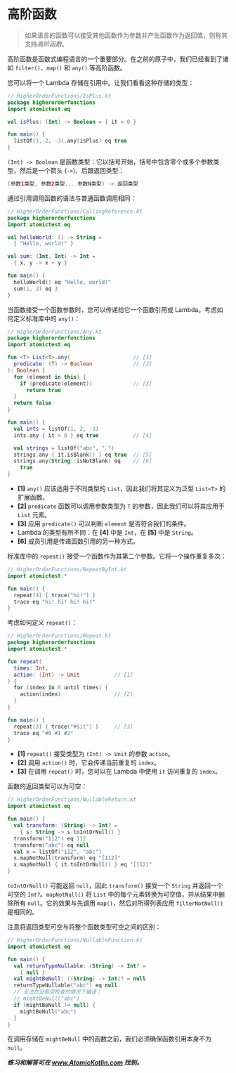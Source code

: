 # 高阶函数

> 如果语言的函数可以接受其他函数作为参数并产生函数作为返回值，则称其支持*高阶函数*。

高阶函数是函数式编程语言的一个重要部分。在之前的原子中，我们已经看到了诸如 `filter()`、`map()` 和 `any()` 等高阶函数。

您可以将一个 Lambda 存储在引用中。让我们看看这种存储的类型：

```kotlin
// HigherOrderFunctions/IsPlus.kt
package higherorderfunctions
import atomictest.eq

val isPlus: (Int) -> Boolean = { it > 0 }

fun main() {
  listOf(1, 2, -3).any(isPlus) eq true
}
```

`(Int) -> Boolean` 是函数类型：它以括号开始，括号中包含零个或多个参数类型，然后是一个箭头 (`->`)，后跟返回类型：

```kotlin
(参数1类型, 参数2类型... 参数N类型) -> 返回类型
```

通过引用调用函数的语法与普通函数调用相同：

```kotlin
// HigherOrderFunctions/CallingReference.kt
package higherorderfunctions
import atomictest.eq

val helloWorld: () -> String =
  { "Hello, world!" }

val sum: (Int, Int) -> Int =
  { x, y -> x + y }

fun main() {
  helloWorld() eq "Hello, world!"
  sum(1, 2) eq 3
}
```

当函数接受一个函数参数时，您可以传递给它一个函数引用或 Lambda。考虑如何定义标准库中的 `any()`：

```kotlin
// HigherOrderFunctions/Any.kt
package higherorderfunctions
import atomictest.eq

fun <T> List<T>.any(                    // [1]
  predicate: (T) -> Boolean             // [2]
): Boolean {
  for (element in this) {
    if (predicate(element))             // [3]
      return true
  }
  return false
}

fun main() {
  val ints = listOf(1, 2, -3)
  ints.any { it > 0 } eq true           // [4]

  val strings = listOf("abc", " ")
  strings.any { it.isBlank() } eq true  // [5]
  strings.any(String::isNotBlank) eq    // [6]
    true
}
```

- **[1]** `any()` 应该适用于不同类型的 `List`，因此我们将其定义为泛型 `List<T>` 的扩展函数。
- **[2]** `predicate` 函数可以调用参数类型为 `T` 的参数，因此我们可以将其应用于 `List` 元素。
- **[3]** 应用 `predicate()` 可以判断 `element` 是否符合我们的条件。
- Lambda 的类型有所不同：在 **[4]** 中是 `Int`，在 **[5]** 中是 `String`。
- **[6]** 成员引用是传递函数引用的另一种方式。

标准库中的 `repeat()` 接受一个函数作为其第二个参数。它将一个操作重复多次：

```kotlin
// HigherOrderFunctions/RepeatByInt.kt
import atomictest.*

fun main() {
  repeat(4) { trace("hi!") }
  trace eq "hi! hi! hi! hi!"
}
```

考虑如何定义 `repeat()`：

```kotlin
// HigherOrderFunctions/Repeat.kt
package higherorderfunctions
import atomictest.*

fun repeat(
  times: Int,
  action: (Int) -> Unit           // [1]
) {
  for (index in 0 until times) {
    action(index)                 // [2]
  }
}

fun main() {
  repeat(3) { trace("#$it") }     // [3]
  trace eq "#0 #1 #2"
}
```

- **[1]** `repeat()` 接受类型为 `(Int) -> Unit` 的参数 `action`。
- **[2]** 调用 `action()` 时，它会传递当前重复的 `index`。
- **[3]** 在调用 `repeat()` 时，您可以在 Lambda 中使用 `it` 访问重复的 `index`。

函数的返回类型可以为可空：

```kotlin
// HigherOrderFunctions/NullableReturn.kt
import atomictest.eq

fun main() {
  val transform: (String) -> Int? =
    { s: String -> s.toIntOrNull() }
  transform("112") eq 112
  transform("abc") eq null
  val x = listOf("112", "abc")
  x.mapNotNull(transform) eq "[112]"
  x.mapNotNull { it.toIntOrNull() } eq "[112]"
}
```

`toIntOrNull()` 可能返回 `null`，因此 `transform()` 接受一个 `String` 并返回一个可空的 `Int?`。`mapNotNull()` 将 `List` 中的每个元素转换为可空值，并从结果中删除所有 `null`。它的效果与先调用 `map()`，然后对所得列表应用 `filterNotNull()` 是相同的。

注意将返回类型可空与将整个函数类型可空之间的区别：

```kotlin
// HigherOrderFunctions/NullableFunction.kt
import atomictest.eq

fun main() {
  val returnTypeNullable: (String) -> Int? =
    { null }
  val mightBeNull: ((String) -> Int)? = null
  returnTypeNullable("abc") eq null
  // 无法在没有空检查的情况下编译：
  // mightBeNull("abc")
  if (mightBeNull != null) {
    mightBeNull("abc")
  }
}
```

在调用存储在 `mightBeNull` 中的函数之前，我们必须确保函数引用本身不为 `null`。

***练习和解答可在 www.AtomicKotlin.com 找到。***